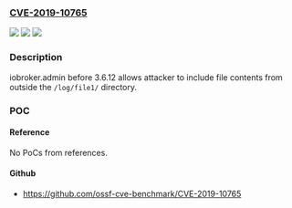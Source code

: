 ### [CVE-2019-10765](https://cve.mitre.org/cgi-bin/cvename.cgi?name=CVE-2019-10765)
![](https://img.shields.io/static/v1?label=Product&message=iobroker.admin&color=blue)
![](https://img.shields.io/static/v1?label=Version&message=n%2Fa&color=blue)
![](https://img.shields.io/static/v1?label=Vulnerability&message=Directory%20Traversal&color=brighgreen)

### Description

iobroker.admin before 3.6.12 allows attacker to include file contents from outside the `/log/file1/` directory.

### POC

#### Reference
No PoCs from references.

#### Github
- https://github.com/ossf-cve-benchmark/CVE-2019-10765


